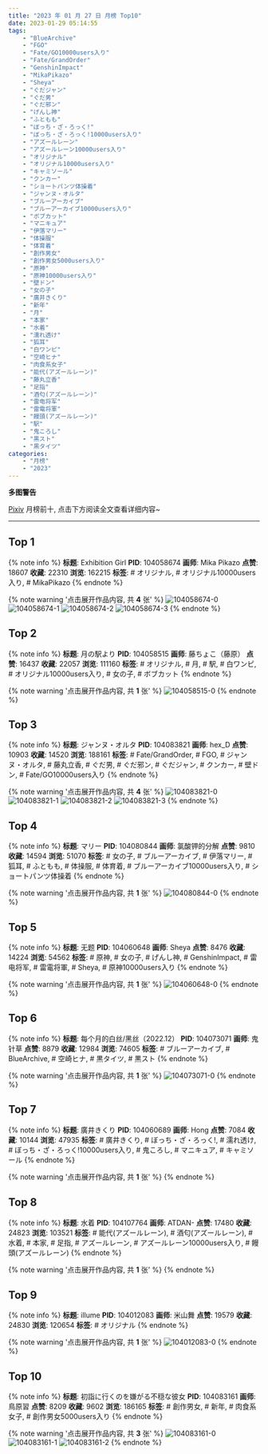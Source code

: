 ```yaml
---
title: "2023 年 01 月 27 日 月榜 Top10"
date: 2023-01-29 05:14:55
tags:
    - "BlueArchive"
    - "FGO"
    - "Fate/GO10000users入り"
    - "Fate/GrandOrder"
    - "GenshinImpact"
    - "MikaPikazo"
    - "Sheya"
    - "ぐだジャン"
    - "ぐだ男"
    - "ぐだ邪ン"
    - "げんし神"
    - "ふともも"
    - "ぼっち・ざ・ろっく!"
    - "ぼっち・ざ・ろっく!10000users入り"
    - "アズールレーン"
    - "アズールレーン10000users入り"
    - "オリジナル"
    - "オリジナル10000users入り"
    - "キャミソール"
    - "クンカー"
    - "ショートパンツ体操着"
    - "ジャンヌ・オルタ"
    - "ブルーアーカイブ"
    - "ブルーアーカイブ10000users入り"
    - "ボブカット"
    - "マニキュア"
    - "伊落マリー"
    - "体操服"
    - "体育着"
    - "創作男女"
    - "創作男女5000users入り"
    - "原神"
    - "原神10000users入り"
    - "壁ドン"
    - "女の子"
    - "廣井きくり"
    - "新年"
    - "月"
    - "本家"
    - "水着"
    - "濡れ透け"
    - "狐耳"
    - "白ワンピ"
    - "空崎ヒナ"
    - "肉食系女子"
    - "能代(アズールレーン)"
    - "藤丸立香"
    - "足指"
    - "酒匂(アズールレーン)"
    - "雷电将军"
    - "雷電将軍"
    - "饅頭(アズールレーン)"
    - "駅"
    - "鬼ころし"
    - "黒スト"
    - "黒タイツ"
categories:
    - "月榜"
    - "2023"
---
```


<i class="fa fa-triangle-exclamation"></i>**多图警告**<i class="fa fa-triangle-exclamation"></i>

[Pixiv](https://www.pixiv.net/) 月榜前十, 点击下方阅读全文查看详细内容~

<!-- more -->

---

## Top 1

{% note info %}
**标题**: Exhibition Girl
**PID**: 104058674 **画师**: Mika Pikazo
**点赞**: 18607 **收藏**: 22310 **浏览**: 162215
**标签**: # オリジナル, # オリジナル10000users入り, # MikaPikazo
{% endnote %}

{% note warning '点击展开作品内容, 共 **4** 张' %}
![104058674-0](https://i.pixiv.re/img-original/img/2022/12/31/00/01/15/104058674_p0.png)
![104058674-1](https://i.pixiv.re/img-original/img/2022/12/31/00/01/15/104058674_p1.png)
![104058674-2](https://i.pixiv.re/img-original/img/2022/12/31/00/01/15/104058674_p2.png)
![104058674-3](https://i.pixiv.re/img-original/img/2022/12/31/00/01/15/104058674_p3.png)
{% endnote %}

## Top 2

{% note info %}
**标题**: 月の駅より
**PID**: 104058515 **画师**: 藤ちょこ（藤原）
**点赞**: 16437 **收藏**: 22057 **浏览**: 111160
**标签**: # オリジナル, # 月, # 駅, # 白ワンピ, # オリジナル10000users入り, # 女の子, # ボブカット
{% endnote %}

{% note warning '点击展开作品内容, 共 **1** 张' %}
![104058515-0](https://i.pixiv.re/img-original/img/2022/12/31/00/00/21/104058515_p0.png)
{% endnote %}

## Top 3

{% note info %}
**标题**: ジャンヌ・オルタ
**PID**: 104083821 **画师**: hex_D
**点赞**: 10903 **收藏**: 14520 **浏览**: 188161
**标签**: # Fate/GrandOrder, # FGO, # ジャンヌ・オルタ, # 藤丸立香, # ぐだ男, # ぐだ邪ン, # ぐだジャン, # クンカー, # 壁ドン, # Fate/GO10000users入り
{% endnote %}

{% note warning '点击展开作品内容, 共 **4** 张' %}
![104083821-0](https://i.pixiv.re/img-original/img/2022/12/31/18/55/08/104083821_p0.jpg)
![104083821-1](https://i.pixiv.re/img-original/img/2022/12/31/18/55/08/104083821_p1.jpg)
![104083821-2](https://i.pixiv.re/img-original/img/2022/12/31/18/55/08/104083821_p2.jpg)
![104083821-3](https://i.pixiv.re/img-original/img/2022/12/31/18/55/08/104083821_p3.jpg)
{% endnote %}

## Top 4

{% note info %}
**标题**: マリー
**PID**: 104080844 **画师**: 氯酸钾的分解
**点赞**: 9810 **收藏**: 14594 **浏览**: 51070
**标签**: # 女の子, # ブルーアーカイブ, # 伊落マリー, # 狐耳, # ふともも, # 体操服, # 体育着, # ブルーアーカイブ10000users入り, # ショートパンツ体操着
{% endnote %}

{% note warning '点击展开作品内容, 共 **1** 张' %}
![104080844-0](https://i.pixiv.re/img-original/img/2022/12/31/17/34/31/104080844_p0.jpg)
{% endnote %}

## Top 5

{% note info %}
**标题**: 无题
**PID**: 104060648 **画师**: Sheya
**点赞**: 8476 **收藏**: 14224 **浏览**: 54562
**标签**: # 原神, # 女の子, # げんし神, # GenshinImpact, # 雷电将军, # 雷電将軍, # Sheya, # 原神10000users入り
{% endnote %}

{% note warning '点击展开作品内容, 共 **1** 张' %}
![104060648-0](https://i.pixiv.re/img-original/img/2022/12/31/00/54/40/104060648_p0.jpg)
{% endnote %}

## Top 6

{% note info %}
**标题**: 每个月的白丝/黑丝（2022.12）
**PID**: 104073071 **画师**: 鬼针草
**点赞**: 8879 **收藏**: 12984 **浏览**: 74605
**标签**: # ブルーアーカイブ, # BlueArchive, # 空崎ヒナ, # 黒タイツ, # 黒スト
{% endnote %}

{% note warning '点击展开作品内容, 共 **1** 张' %}
![104073071-0](https://i.pixiv.re/img-original/img/2022/12/31/13/02/05/104073071_p0.jpg)
{% endnote %}

## Top 7

{% note info %}
**标题**: 廣井きくり
**PID**: 104060689 **画师**: Hong
**点赞**: 7084 **收藏**: 10144 **浏览**: 47935
**标签**: # 廣井きくり, # ぼっち・ざ・ろっく!, # 濡れ透け, # ぼっち・ざ・ろっく!10000users入り, # 鬼ころし, # マニキュア, # キャミソール
{% endnote %}

{% note warning '点击展开作品内容, 共 **1** 张' %}
{% endnote %}

## Top 8

{% note info %}
**标题**: 水着
**PID**: 104107764 **画师**: ATDAN-
**点赞**: 17480 **收藏**: 24823 **浏览**: 103521
**标签**: # 能代(アズールレーン), # 酒匂(アズールレーン), # 水着, # 本家, # 足指, # アズールレーン, # アズールレーン10000users入り, # 饅頭(アズールレーン)
{% endnote %}

{% note warning '点击展开作品内容, 共 **1** 张' %}
{% endnote %}

## Top 9

{% note info %}
**标题**: illume
**PID**: 104012083 **画师**: 米山舞
**点赞**: 19579 **收藏**: 24830 **浏览**: 120654
**标签**: # オリジナル
{% endnote %}

{% note warning '点击展开作品内容, 共 **1** 张' %}
![104012083-0](https://i.pixiv.re/img-original/img/2022/12/29/12/34/18/104012083_p0.jpg)
{% endnote %}

## Top 10

{% note info %}
**标题**: 初詣に行くのを嫌がる不穏な彼女
**PID**: 104083161 **画师**: 鳥原習
**点赞**: 8209 **收藏**: 9602 **浏览**: 186165
**标签**: # 創作男女, # 新年, # 肉食系女子, # 創作男女5000users入り
{% endnote %}

{% note warning '点击展开作品内容, 共 **3** 张' %}
![104083161-0](https://i.pixiv.re/img-original/img/2022/12/31/18/37/29/104083161_p0.jpg)
![104083161-1](https://i.pixiv.re/img-original/img/2022/12/31/18/37/29/104083161_p1.jpg)
![104083161-2](https://i.pixiv.re/img-original/img/2022/12/31/18/37/29/104083161_p2.jpg)
{% endnote %}
